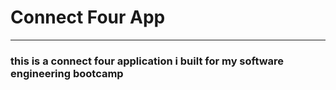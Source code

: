 <h1>Connect Four App</h1>
<hr></hr>

<h3>this is a connect four application i built for my software engineering bootcamp</h3>
